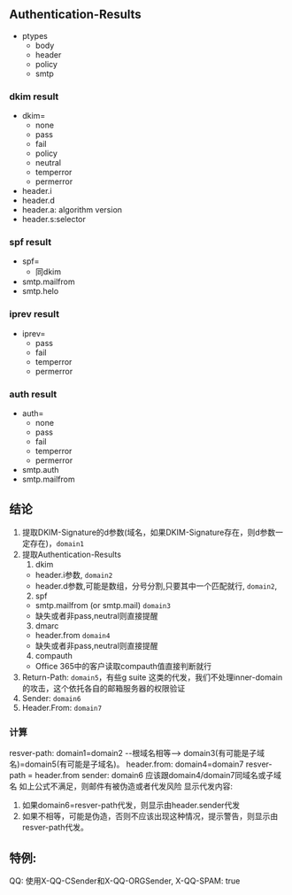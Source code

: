 ## Authentication-Results
- ptypes
  - body
  - header
  - policy
  - smtp
### dkim result
- dkim=
  - none
  - pass
  - fail
  - policy
  - neutral
  - temperror
  - permerror
- header.i
- header.d
- header.a: algorithm version
- header.s:selector
### spf result
- spf=
  - 同dkim
- smtp.mailfrom
- smtp.helo
### iprev result
- iprev=
  - pass
  - fail
  - temperror
  - permerror
### auth result
  - auth=
    - none
    - pass
    - fail
    - temperror
    - permerror
  - smtp.auth
  - smtp.mailfrom
## 结论
1. 提取DKIM-Signature的d参数(域名，如果DKIM-Signature存在，则d参数一定存在)，`domain1`
2. 提取Authentication-Results
   1. dkim
     - header.i参数, `domain2`
     - header.d参数,可能是数组，分号分割,只要其中一个匹配就行, `domain2`,
   2. spf
     - smtp.mailfrom (or smtp.mail) `domain3`
     - 缺失或者非pass,neutral则直接提醒
   3. dmarc
     - header.from `domain4`
     - 缺失或者非pass,neutral则直接提醒
   4. compauth
     - Office 365中的客户读取compauth值直接判断就行
3. Return-Path: `domain5`，有些g suite 这类的代发，我们不处理inner-domain的攻击，这个依托各自的邮箱服务器的权限验证
4. Sender: `domain6`
5. Header.From: `domain7`
### 计算
resver-path: domain1=domain2 --根域名相等--> domain3(有可能是子域名)=domain5(有可能是子域名)。
header.from: domain4=domain7
resver-path = header.from
sender: domain6 应该跟domain4/domain7同域名或子域名
如上公式不满足，则邮件有被伪造或者代发风险
显示代发内容: 
1. 如果domain6=resver-path代发，则显示由header.sender代发
2. 如果不相等，可能是伪造，否则不应该出现这种情况，提示警告，则显示由resver-path代发。
## 特例:
QQ: 使用X-QQ-CSender和X-QQ-ORGSender, X-QQ-SPAM: true

